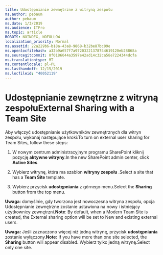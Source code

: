 ```yaml
---
title: Udostępnianie zewnętrzne z witryną zespołu
ms.author: pebaum
author: pebaum
ms.date: 1/3/2019
ms.audience: ITPro
ms.topic: article
ROBOTS: NOINDEX, NOFOLLOW
localization_priority: Normal
ms.assetid: 22a229b6-b18a-43a8-9868-b32be87bc09e
ms.openlocfilehash: a32b9a657f7a97203221378744619120eb28868a
ms.sourcegitcommit: 0f0186044a3597e42ad14c32ca58e7224344dcfa
ms.translationtype: MT
ms.contentlocale: pl-PL
ms.lasthandoff: 12/15/2019
ms.locfileid: "40052119"
---
```

# <a name="external-sharing-with-a-team-site"></a><span data-ttu-id="ebab3-102">Udostępnianie zewnętrzne z witryną zespołu</span><span class="sxs-lookup"><span data-stu-id="ebab3-102">External Sharing with a Team Site</span></span>

<span data-ttu-id="ebab3-103">Aby włączyć udostępnianie użytkowników zewnętrznych dla witryn zespołu, wykonaj następujące kroki:</span><span class="sxs-lookup"><span data-stu-id="ebab3-103">To turn on external user sharing for Team Sites, follow these steps:</span></span> 
  
1. <span data-ttu-id="ebab3-104">W nowym centrum administracyjnym programu SharePoint kliknij pozycję **aktywne witryny**.</span><span class="sxs-lookup"><span data-stu-id="ebab3-104">In the new SharePoint admin center, click **Active Sites**.</span></span>
  
2. <span data-ttu-id="ebab3-105">Wybierz witrynę, która ma szablon **witryny zespołu** .</span><span class="sxs-lookup"><span data-stu-id="ebab3-105">Select a site that has a **Team Site** template.</span></span> 
  
3. <span data-ttu-id="ebab3-106">Wybierz przycisk **udostępniania** z górnego menu.</span><span class="sxs-lookup"><span data-stu-id="ebab3-106">Select the **Sharing** button from the top menu.</span></span> 
  
 <span data-ttu-id="ebab3-107">**Uwaga**: domyślnie, gdy tworzona jest nowoczesna witryna zespołu, opcja Udostępnianie zewnętrzne zostanie ustawiona na nowy i istniejący użytkownicy zewnętrzni.</span><span class="sxs-lookup"><span data-stu-id="ebab3-107">**Note**: By default, when a Modern Team Site is created, the External sharing option will be set to New and existing external users.</span></span> 
  
 <span data-ttu-id="ebab3-108">**Uwaga:** Jeśli zaznaczono więcej niż jedną witrynę, przycisk **udostępniania** zostanie wyłączony.</span><span class="sxs-lookup"><span data-stu-id="ebab3-108">**Note:** If you have more than one site selected, the **Sharing** button will appear disabled.</span></span> <span data-ttu-id="ebab3-109">Wybierz tylko jedną witrynę.</span><span class="sxs-lookup"><span data-stu-id="ebab3-109">Select only one site.</span></span> 
  

